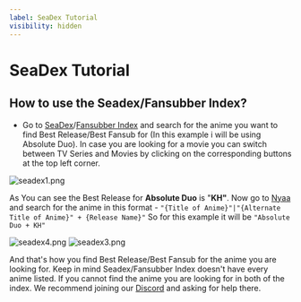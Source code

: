 ```yaml
---
label: SeaDex Tutorial
visibility: hidden
---
```


# SeaDex Tutorial


## How to use the Seadex/Fansubber Index?

- Go to [SeaDex](http://releases.moe/)/[Fansubber Index](http://index.fansubcar.tel) and search for the anime you want to find Best Release/Best Fansub for (In this example i will be using Absolute Duo). In case you are looking for a movie you can switch between TV Series and Movies by clicking on the corresponding buttons at the top left corner.

![seadex1.png](https://user-images.githubusercontent.com/78981416/233718904-6ebbc4ba-27de-4d90-9dad-6275660a9fb4.png)

As You can see the Best Release for **Absolute Duo** is "**KH"**. Now go to [Nyaa](http://nyaa.si) and search for the anime in this format -
`"{Title of Anime}"|"{Alternate Title of Anime}" + {Release Name}"` So for this example it will be `"Absolute Duo + KH"` 

![seadex4.png](https://user-images.githubusercontent.com/78981416/233718975-59e0424e-abfb-4560-a74a-f06f6d0e089e.png)
![seadex3.png](https://user-images.githubusercontent.com/78981416/233719008-950f81ed-06ac-40ed-a76c-47d7c74d567a.png)

And that's how you find Best Release/Best Fansub for the anime you are looking for. Keep in mind Seadex/Fansubber Index doesn't have every anime listed. If you cannot find the anime you are looking for in both of the index. We recommend joining our [Discord](https://discord.gg/snackbox) and asking for help there.